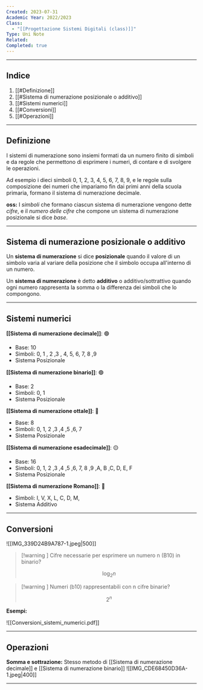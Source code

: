 ```yaml
---
Created: 2023-07-31
Academic Year: 2022/2023
Class:
  - "[[Progettazione Sistemi Digitali (class)]]"
Type: Uni Note
Related: 
Completed: true
---
```

---
## Indice 
1. [[#Definizione]]
2. [[#Sistema di numerazione posizionale o additivo]] 
3. [[#Sistemi numerici]]
4. [[#Conversioni]]
5. [[#Operazioni]]

---
## Definizione
I sistemi di numerazione sono insiemi formati da un numero finito di simboli e da regole che permettono di esprimere i numeri, di contare e di svolgere le operazioni.

Ad esempio i dieci simboli 0, 1, 2, 3, 4, 5, 6, 7, 8, 9, e le regole sulla composizione dei numeri che impariamo fin dai primi anni della scuola primaria, formano il sistema di numerazione decimale.

**oss:** I *simboli* che formano ciascun sistema di numerazione vengono dette *cifre*, e il *numero delle cifre* che compone un sistema di numerazione posizionale si dice *base*.

---
## Sistema di numerazione posizionale o additivo
Un **sistema di numerazione** si dice **posizionale** quando il valore di un simbolo varia al variare della posizione che il simbolo occupa all'interno di un numero.

Un **sistema di numerazione** è detto **additivo** o additivo/sottrattivo quando ogni numero rappresenta la somma o la differenza dei simboli che lo compongono.

---
## Sistemi numerici 
**[[Sistema di numerazione decimale]]**: 🟢
- Base: 10
- Simboli: 0, 1 , 2 ,3 , 4, 5, 6, 7, 8 ,9
- Sistema Posizionale 

**[[Sistema di numerazione binario]]**: 🟢
- Base: 2
- Simboli: 0, 1
- Sistema Posizionale

**[[Sistema di numerazione ottale]]**: 🔴
- Base: 8
- Simboli: 0, 1, 2 ,3 ,4 ,5 ,6, 7
- Sistema Posizionale

**[[Sistema di numerazione esadecimale]]**: 🟡
- Base: 16
- Simboli: 0, 1, 2 ,3 ,4 ,5 ,6, 7, 8 ,9 ,A, B ,C, D, E, F
- Sistema Posizionale

 **[[Sistema di numerazione Romano]]**: 🔴
- Simboli: I, V, X, L, C, D, M,
- Sistema Additivo

---
## Conversioni

![[IMG_339D24B9A787-1.jpeg|500]]

>[!warning ]  Cifre necessarie per esprimere un numero n (B10) in binario?
>
>$$ \log_{2}{n} $$

>[!warning ]  Numeri (b10) rappresentabili con n cifre binarie?
>
>$$ 2^{n} $$

**Esempi:**

![[Conversioni_sistemi_numerici.pdf]]

---
## Operazioni

**Somma e sottrazione:** Stesso metodo di [[Sistema di numerazione decimale]] e [[Sistema di numerazione binario]]
![[IMG_CDE68450D36A-1.jpeg|400]]

---